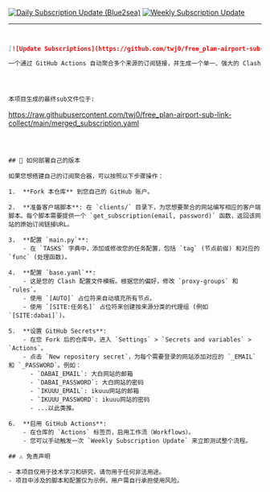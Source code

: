[![Daily Subscription Update (Blue2sea)](https://github.com/twj0/free_plan-airport-sub-link-collect/actions/workflows/daily_update.yml/badge.svg)](https://github.com/twj0/free_plan-airport-sub-link-collect/actions/workflows/daily_update.yml)
[![Weekly Subscription Update](https://github.com/twj0/free_plan-airport-sub-link-collect/actions/workflows/weekly_update.yml/badge.svg)](https://github.com/twj0/free_plan-airport-sub-link-collect/actions/workflows/weekly_update.yml)



---

```markdown


[![Update Subscriptions](https://github.com/twj0/free_plan-airport-sub-link-collect/actions/workflows/weekly_update.yml/badge.svg)](https://github.com/twj0/free_plan-airport-sub-link-collect/actions/workflows/weekly_update.yml)

一个通过 GitHub Actions 自动聚合多个来源的订阅链接，并生成一个单一、强大的 Clash 配置文件的项目。




本项目生成的最终sub文件位于:
```
https://raw.githubusercontent.com/twj0/free_plan-airport-sub-link-collect/main/merged_subscription.yaml
```



## 🔧 如何部署自己的版本

如果您想搭建自己的订阅聚合器，可以按照以下步骤操作：

1.  **Fork 本仓库** 到您自己的 GitHub 账户。

2.  **准备客户端脚本**: 在 `clients/` 目录下，为您想要聚合的网站编写相应的客户端脚本。每个脚本需要提供一个 `get_subscription(email, password)` 函数，返回该网站的原始订阅链接URL。

3.  **配置 `main.py`**:
    - 在 `TASKS` 字典中，添加或修改您的任务配置，包括 `tag` (节点前缀) 和对应的 `func` (处理函数)。

4.  **配置 `base.yaml`**:
    - 这是您的 Clash 配置文件模板。根据您的偏好，修改 `proxy-groups` 和 `rules`。
    - 使用 `[AUTO]` 占位符来自动填充所有节点。
    - 使用 `[SITE:任务名]` 占位符来创建按来源分类的代理组 (例如 `[SITE:dabai]`)。

5.  **设置 GitHub Secrets**:
    - 在您 Fork 后的仓库中，进入 `Settings` > `Secrets and variables` > `Actions`。
    - 点击 `New repository secret`，为每个需要登录的网站添加对应的 `_EMAIL` 和 `_PASSWORD`。例如：
      - `DABAI_EMAIL`: 大白网站的邮箱
      - `DABAI_PASSWORD`: 大白网站的密码
      - `IKUUU_EMAIL`: ikuuu网站的邮箱
      - `IKUUU_PASSWORD`: ikuuu网站的密码
      - ...以此类推。

6.  **启用 GitHub Actions**:
    - 在仓库的 `Actions` 标签页，启用工作流（Workflows）。
    - 您可以手动触发一次 `Weekly Subscription Update` 来立即测试整个流程。

## ⚠️ 免责声明

- 本项目仅用于技术学习和研究，请勿用于任何非法用途。
- 项目中涉及的脚本和配置仅为示例，用户需自行承担使用风险。
